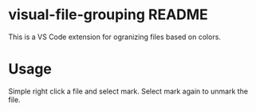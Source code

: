 # visual-file-grouping README

This is a VS Code extension for ogranizing files based on colors. 

# Usage

Simple right click a file and select mark. Select mark again to unmark the file. 